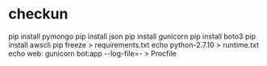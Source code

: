 # checkun

pip install pymongo
pip install json
pip install gunicorn
pip install boto3
pip install awscli
pip freeze > requirements.txt
echo python-2.7.10 > runtime.txt
echo web: gunicorn bot:app --log-file=- > Procfile